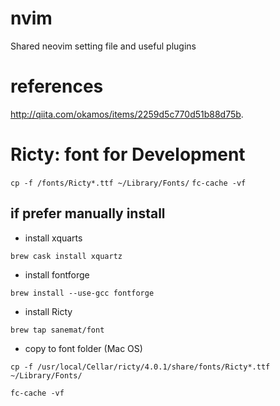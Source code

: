 # nvim
Shared neovim setting file and useful plugins

# references 
http://qiita.com/okamos/items/2259d5c770d51b88d75b.

# Ricty: font for Development
`cp -f /fonts/Ricty*.ttf ~/Library/Fonts/`
`fc-cache -vf`

## if prefer manually install
- install xquarts

`brew cask install xquartz`

- install fontforge

`brew install --use-gcc fontforge`

- install Ricty

`brew tap sanemat/font`

- copy to font folder (Mac OS)

`cp -f /usr/local/Cellar/ricty/4.0.1/share/fonts/Ricty*.ttf ~/Library/Fonts/`

`fc-cache -vf`
